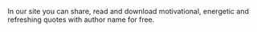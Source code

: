 In our site you can share, read and download motivational, energetic and refreshing quotes with author name for free.

